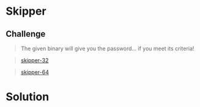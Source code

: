 # Skipper

## Challenge

> The given binary will give you the password... if you meet its criteria!

> [skipper-32](skipper-32)

> [skipper-64](skipper-64)

# Solution
